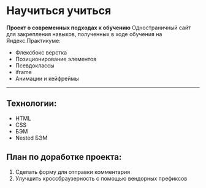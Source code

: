 # Научиться учиться

**Проект о современных подходах к обучению**
Одностраничный сайт для закрепления навыков, полученных в ходе обучения на Яндекс.Практикуме:
* Флексбокс верстка
* Позиционирование элементов
* Псевдоклассы
* iframe
* Анимации и кейфреймы

------

## Технологии:
* HTML
* CSS
* БЭМ
* Nested БЭМ

## План по доработке проекта:
1. Сделать форму для отправки комментария
2. Улучшить кроссбраузерность с помощью вендорных префиксов
